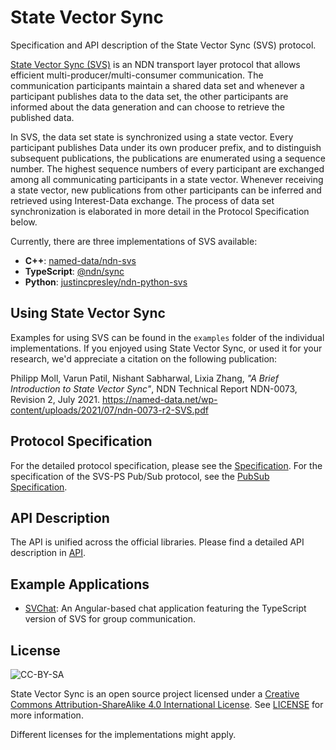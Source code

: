 # State Vector Sync

Specification and API description of the State Vector Sync (SVS) protocol.

[State Vector Sync (SVS)](https://named-data.net/wp-content/uploads/2021/07/ndn-0073-r2-SVS.pdf) is an NDN transport layer protocol that allows efficient multi-producer/multi-consumer communication. The communication participants maintain a shared data set and whenever a participant publishes data to the data set, the other participants are informed about the data generation and can choose to retrieve the published data.

In SVS, the data set state is synchronized using a state vector. Every participant publishes Data under its own producer prefix, and to distinguish subsequent publications, the publications are enumerated using a sequence number. The highest sequence numbers of every participant are exchanged among all communicating participants in a state vector. Whenever receiving a state vector, new publications from other participants can be inferred and retrieved using Interest-Data exchange. The process of data set synchronization is elaborated in more detail in the Protocol Specification below.

Currently, there are three implementations of SVS available:

- **C++**: [named-data/ndn-svs](https://github.com/named-data/ndn-svs)
- **TypeScript**: [@ndn/sync](https://github.com/yoursunny/NDNts/tree/main/packages/sync)
- **Python**: [justincpresley/ndn-python-svs](https://github.com/justincpresley/ndn-python-svs)

## Using State Vector Sync

Examples for using SVS can be found in the `examples` folder of the individual implementations. If you enjoyed using State Vector Sync, or used it for your research, we'd appreciate a citation on the following publication:

Philipp Moll, Varun Patil, Nishant Sabharwal, Lixia Zhang, *"A Brief Introduction to State Vector Sync"*, NDN Technical Report NDN-0073, Revision 2, July 2021. <https://named-data.net/wp-content/uploads/2021/07/ndn-0073-r2-SVS.pdf>

## Protocol Specification

For the detailed protocol specification, please see the [Specification](Specification.md). For the specification of the SVS-PS Pub/Sub protocol, see the [PubSub Specification](PubSubSpec.md).

## API Description

The API is unified across the official libraries. Please find a detailed API description in [API](API.md).

## Example Applications

- [SVChat](https://github.com/pulsejet/svchat): An Angular-based chat application featuring the TypeScript version of SVS for group communication.

## License

![CC-BY-SA](https://mirrors.creativecommons.org/presskit/buttons/88x31/svg/by-sa.svg)

State Vector Sync is an open source project licensed under a [Creative Commons Attribution-ShareAlike 4.0 International License](https://creativecommons.org/licenses/by-sa/4.0/). See [LICENSE](/LICENSE) for more information.

Different licenses for the implementations might apply.
